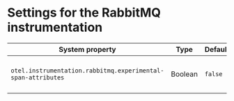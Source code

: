 # Settings for the RabbitMQ instrumentation

| System property | Type | Default | Description |
|---|---|---|---|
| `otel.instrumentation.rabbitmq.experimental-span-attributes` | Boolean | `false` | Enable the capture of span attributes (experimental). |